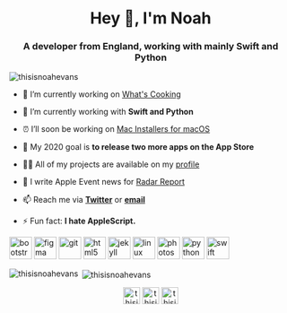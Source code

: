 <h1 align="center">Hey 👋, I'm Noah</h1>
<h3 align="center">A developer from England, working with mainly Swift and Python</h3>

<p align="left"> <img src="https://komarev.com/ghpvc/?username=thisisnoahevans" alt="thisisnoahevans" /> </p>

- 🔭 I’m currently working on [What's Cooking](velocityapps.tech/whatscooking)

- 🌱 I’m currently working with **Swift and Python**

- ⏰ I’ll soon be working on [Mac Installers for macOS](gh.itsnoahevans.co.uk/MacInstallersMacApp)

- 🔮 My 2020 goal is **to release two more apps on the App Store**

- 👨‍💻 All of my projects are available on my [profile](https://gh.itsnoahevans.co.uk/?tab=repositories)

- 📝 I write Apple Event news for [Radar Report](https://www.jdtekk.tech/)

- 📫 Reach me via **[Twitter](https://twitter.com/thisisnoahevans)** or **[email](github@itsnoahevans.co.uk)**

- ⚡ Fun fact: **I hate AppleScript.**

<p align="left"><img src="https://devicons.github.io/devicon/devicon.git/icons/bootstrap/bootstrap-plain.svg" alt="bootstrap" width="40" height="40"/> <img src="https://www.vectorlogo.zone/logos/figma/figma-icon.svg" alt="figma" width="40" height="40"/> <img src="https://www.vectorlogo.zone/logos/git-scm/git-scm-icon.svg" alt="git" width="40" height="40"/> <img src="https://devicons.github.io/devicon/devicon.git/icons/html5/html5-original-wordmark.svg" alt="html5" width="40" height="40"/> <img src="https://www.vectorlogo.zone/logos/jekyllrb/jekyllrb-icon.svg" alt="jekyll" width="40" height="40"/> <img src="https://devicons.github.io/devicon/devicon.git/icons/linux/linux-original.svg" alt="linux" width="40" height="40"/> <img src="https://devicons.github.io/devicon/devicon.git/icons/photoshop/photoshop-plain.svg" alt="photoshop" width="40" height="40"/> <img src="https://devicons.github.io/devicon/devicon.git/icons/python/python-original.svg" alt="python" width="40" height="40"/> <img src="https://devicons.github.io/devicon/devicon.git/icons/swift/swift-original-wordmark.svg" alt="swift" width="40" height="40"/></p><p><img align="left" src="https://github-readme-stats.vercel.app/api/top-langs/?username=thisisnoahevans&layout=compact&hide=html" alt="thisisnoahevans" /></p>

<p>&nbsp;<img align="center" src="https://github-readme-stats.vercel.app/api?username=thisisnoahevans&show_icons=true" alt="thisisnoahevans" /></p>

<p align="center">
<a href="https://twitter.com/thisisnoahevans" target="blank"><img align="center" src="https://cdn.jsdelivr.net/npm/simple-icons@3.0.1/icons/twitter.svg" alt="thisisnoahevans" height="30" width="30" /></a>
<a href="https://instagram.com/thisisnoahevans" target="blank"><img align="center" src="https://cdn.jsdelivr.net/npm/simple-icons@3.0.1/icons/instagram.svg" alt="thisisnoahevans" height="30" width="30" /></a>
<a href="https://www.youtube.com/c/thisisnoahevans" target="blank"><img align="center" src="https://cdn.jsdelivr.net/npm/simple-icons@3.0.1/icons/youtube.svg" alt="thisisnoahevans" height="30" width="30" /></a>
</p>
